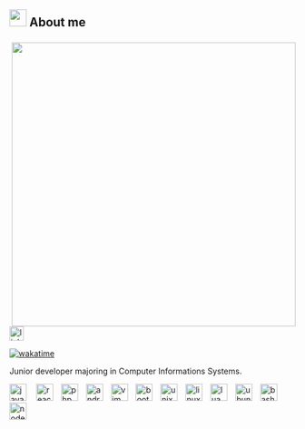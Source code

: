 <h2><img src="https://media.tenor.com/mr9ZTxhFxVAAAAAi/annoying-dog-undertale.gif" width="30"> About me 
</h2>

###
<a href="https://wakatime.com"><img width="500" align="right" src="https://wakatime.com/share/@laurinha/135a80dc-5d62-4b41-a2cf-5dfc6e9e2295.png" /></a>

<div align="left">
  <a href="www.linkedin.com/in/laurahobold" target="www.linkedin.com/in/laurahobold">
    <img src="https://img.shields.io/static/v1?message=laurahobold&logo=linkedin&label=&color=ff93b9&logoColor=ff93b9&labelColor=484646&style=for-the-badge" height="25" alt="linkedin logo"  />
  </a>

  [![wakatime](https://wakatime.com/badge/user/50afa9a3-cda1-4676-953f-200674aa1687.svg?style=flat&label=&color=ff93b9&logoColor=ff93b9&labelColor=484646)](https://wakatime.com/@50afa9a3-cda1-4676-953f-200674aa1687)

</div>



<p align="left">    Junior developer majoring in Computer Informations Systems.</p>
<div align="left">
  <img src="https://cdn.jsdelivr.net/gh/devicons/devicon/icons/javascript/javascript-original.svg" height="30" alt="javascript logo"  />
  <img width="9" />
  <img src="https://cdn.jsdelivr.net/gh/devicons/devicon/icons/react/react-original.svg" height="30" alt="react logo"  />
  <img width="6" />
  <img src="https://cdn.jsdelivr.net/gh/devicons/devicon/icons/php/php-plain.svg" height="30" alt="php logo"  />
  <img width="6" />
  <img src="https://cdn.jsdelivr.net/gh/devicons/devicon/icons/androidstudio/androidstudio-original.svg" height="30" alt="androidstudio logo"  />
  <img width="6" />
  <img src="https://cdn.jsdelivr.net/gh/devicons/devicon/icons/vim/vim-plain.svg" height="30" alt="vim logo"  />
  <img width="6" />
  <img src="https://cdn.jsdelivr.net/gh/devicons/devicon/icons/bootstrap/bootstrap-original.svg" height="30" alt="bootstrap logo"  />
  <img width="6" />
  <img src="https://cdn.jsdelivr.net/gh/devicons/devicon/icons/unix/unix-original.svg" height="30" alt="unix logo"  />
  <img width="6" />
  <img src="https://cdn.jsdelivr.net/gh/devicons/devicon/icons/linux/linux-original.svg" height="30" alt="linux logo"  />
  <img width="6" />
  <img src="https://cdn.jsdelivr.net/gh/devicons/devicon/icons/lua/lua-original.svg" height="30" alt="lua logo"  />
  <img width="6" />
  <img src="https://cdn.jsdelivr.net/gh/devicons/devicon/icons/ubuntu/ubuntu-plain.svg" height="30" alt="ubuntu logo"  />
  <img width="6" />
  <img src="https://cdn.jsdelivr.net/gh/devicons/devicon/icons/bash/bash-original.svg" height="30" alt="bash logo"  />
  <img width="6" />
  <img src="https://cdn.jsdelivr.net/gh/devicons/devicon/icons/nodejs/nodejs-original.svg" height="30" alt="nodejs logo"  />
</div>
